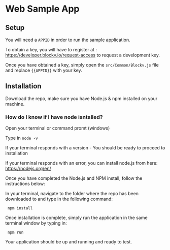 # Web Sample App

## Setup

You will need a `APPID`  in order to run the sample application.

To obtain a key, you will have to register at : https://developer.blockv.io/request-access to request a development key.

Once you have obtained a key, simply open the `src/Common/Blockv.js` file and replace `{{APPID}}` with your key.

## Installation

Download the repo, make sure you have Node.js & npm installed on your machine.

### How do I know if I have node isntalled?

Open your terminal or command promt (windows)

Type in <code>node -v</code>

If your terminal responds with a version - You should be ready to proceed to installation

If your terminal responds with an error, you can install node.js from here: https://nodejs.org/en/

Once you have completed the Node.js and NPM install, follow the instructions below:


In your terminal, navigate to the folder where the repo has been downloaded to and type in the following command:

<code> npm install </code> 

Once installation is complete, simply run the application in the same terminal window by typing in:

<code> npm run </code>

Your application should be up and running and ready to test.
